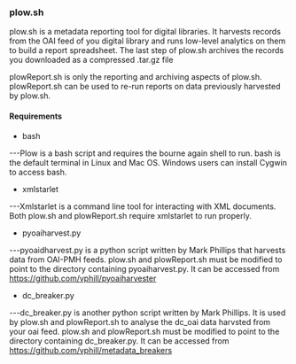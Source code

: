 ### plow.sh

plow.sh is a metadata reporting tool for digital libraries. It harvests records from the OAI feed of you digital library and runs low-level analytics on them to build a report spreadsheet. The last step of plow.sh archives the records you downloaded as a compressed .tar.gz file

plowReport.sh is only the reporting and archiving aspects of plow.sh. plowReport.sh can be used to re-run reports on data previously 
harvested by plow.sh.

#### Requirements

* bash 

---Plow is a bash script and requires the bourne again shell to run. bash is the default terminal in Linux and Mac OS. Windows users 
can install Cygwin to access bash.

* xmlstarlet

---Xmlstarlet is a command line tool for interacting with XML documents. Both plow.sh and plowReport.sh require xmlstarlet to run 
properly.

* pyoaiharvest.py

---pyoaidharvest.py is a python script written by Mark Phillips that harvests data from OAI-PMH feeds. plow.sh and plowReport.sh must 
be modified to point to the directory containing pyoaiharvest.py. It can be accessed from https://github.com/vphill/pyoaiharvester

* dc_breaker.py

---dc_breaker.py is another python script written by Mark Phillips. It is used by plow.sh and plowReport.sh to analyse the dc_oai data 
harvsted from your oai feed. plow.sh and plowReport.sh must be modified to point to the directory containing dc_breaker.py. It can be 
accessed from https://github.com/vphill/metadata_breakers
